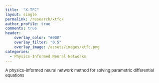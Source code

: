 ```yaml
---
title:  "X-TFC"
layout: single
permalink: /research/xtfc/
author_profile: true
comments: true
header:
    overlay_color: "#000"
    overlay_filter: "0.5"
    overlay_image: /assets/images/xtfc.png
categories:
  - Physics-Informed Neural Networks
---
```


<font size="2">
A physics-informed neural network method for solving parametric differential equations
</font>